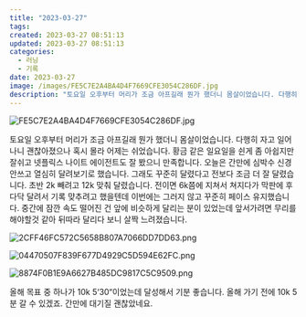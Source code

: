 ```yaml
---
title: "2023-03-27"
tags:
created: 2023-03-27 08:51:13
updated: 2023-03-27 08:51:13
categories:
  - 러닝
  - 기록
date: 2023-03-27
image: /images/FE5C7E2A4BA4D4F7669CFE3054C286DF.jpg
description: "토요일 오후부터 머리가 조금 아프길래 뭔가 했더니 몸살이었습니다. 다행히 자고 일어나니 괜찮아졌으나 혹시 몰라 어제는 쉬었습니다. 황금 같은 일요일을 쉰게 좀 아쉽지만 잘쉬고 넷플릭스 나이트 에이전트도 잘 봤으니 만족합니다. 오늘은 간만에 심박수 신경 안쓰고 열심히 달려보기로 했습니다."
---
```


![FE5C7E2A4BA4D4F7669CFE3054C286DF.jpg](/images/FE5C7E2A4BA4D4F7669CFE3054C286DF.jpg)
 
 

토요일 오후부터 머리가 조금 아프길래 뭔가 했더니 몸살이었습니다. 다행히 자고 일어나니 괜찮아졌으나 혹시 몰라 어제는 쉬었습니다. 황금 같은 일요일을 쉰게 좀 아쉽지만 잘쉬고 넷플릭스 나이트 에이전트도 잘 봤으니 만족합니다.
오늘은 간만에 심박수 신경 안쓰고 열심히 달려보기로 했습니다. 그래도 꾸준히 달렸다고 전보다 조금 더 잘 달렸습니다. 초반 2k 빼려고 12k 맞춰 달렸습니다.
전이면 6k쯤에 지쳐서 쳐지다가 막판에 후다닥 달려서 기록 먖추려고 했을텐데 이번에는 그러지 않고 꾸준히 페이스 유지했습니다. 중간에 잠깐 속도 떨어진 건 앞에 비슷하게 달리는 분이 있었는데 앞서가려면 무리를 해야할것 같아 뒤따라 달리다 보니 살짝 느려졌습니다.

 
 ![2CFF46FC572C5658B807A7066DD7DD63.png](/images/2CFF46FC572C5658B807A7066DD7DD63.png)
 
 

 
 ![04470507F839F677D4929C5D594E62FC.png](/images/04470507F839F677D4929C5D594E62FC.png)
 
 

 
 ![8874F0B1E9A6627B485DC9817C5C9509.png](/images/8874F0B1E9A6627B485DC9817C5C9509.png)
 
 

올해 목표 중 하나가 10k 5‘30“이었는데 달성해서 기분 좋습니다. 올해 가기 전에 10k 5분 갈 수 있겠죠.
간만에 대기질 괜찮았네요.
